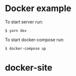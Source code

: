 # Docker example

To start server run:
```
$ yarn dev
```


To start docker-compose run:
```
$ docker-compose up
```
# docker-site
